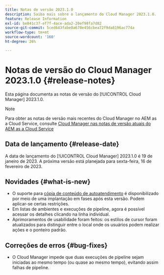 ```yaml
---
title: Notas de versão 2023.1.0
description: Saiba mais sobre o lançamento do Cloud Manager 2023.1.0.
feature: Release Information
exl-id: be841c37-ef7f-4ace-ada2-20ef98fa7d82
source-git-commit: 5ced643fabe0a670e456cbea72f9da8196ac774a
workflow-type: tm+mt
source-wordcount: '160'
ht-degree: 26%

---
```


# Notas de versão do Cloud Manager 2023.1.0 {#release-notes}

Esta página documenta as notas de versão do [!UICONTROL Cloud Manager] 2023.1.0.

>[!NOTE]
>
>Para obter as notas de versão mais recentes do Cloud Manager no AEM as a Cloud Service, consulte [Cloud Manager nas notas de versão atuais do AEM as a Cloud Service](https://experienceleague.adobe.com/en/docs/experience-manager-cloud-service/content/release-notes/cloud-manager/current)

## Data de lançamento {#release-date}

A data de lançamento do [!UICONTROL Cloud Manager] 2023.1.0 é 19 de janeiro de 2023. A próxima versão está planejada para sexta-feira, 16 de fevereiro de 2023.

## Novidades {#what-is-new}

* O suporte para [cópia de conteúdo de autoatendimento](/help/using/content-copy.md) é disponibilizado por meio de uma implantação em fases após esta versão. Podem aplicar-se certas restrições.
* Em listas de ambientes e execuções de pipeline, agora é possível acessar os detalhes clicando na linha individual.
* Aprimoramentos de usabilidade foram feitos: os estilos de cursor foram atualizados para distinguir entre o local onde os usuários podem realizar ações e o ponteiro padrão.

## Correções de erros {#bug-fixes}

* O Cloud Manager impede que duas execuções de pipeline sejam iniciadas ao mesmo tempo (ou quase ao mesmo tempo), evitando assim falhas de pipeline.
